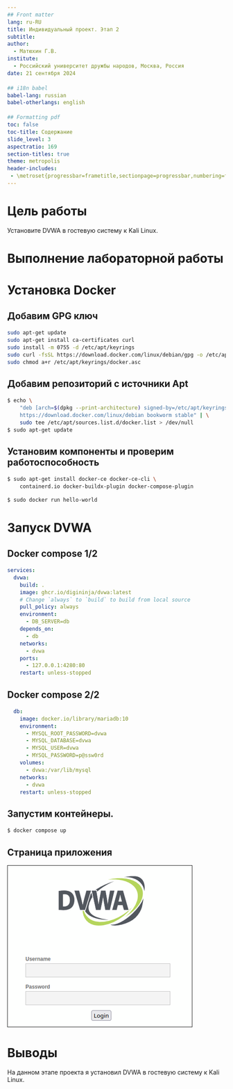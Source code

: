 ```yaml
---
## Front matter
lang: ru-RU
title: Индивидуальный проект. Этап 2
subtitle: 
author:
  - Матюхин Г.В.
institute:
  - Российский университет дружбы народов, Москва, Россия
date: 21 сентября 2024

## i18n babel
babel-lang: russian
babel-otherlangs: english

## Formatting pdf
toc: false
toc-title: Содержание
slide_level: 3
aspectratio: 169
section-titles: true
theme: metropolis
header-includes:
 - \metroset{progressbar=frametitle,sectionpage=progressbar,numbering=fraction}
---
```


# Цель работы

Установите DVWA в гостевую систему к Kali Linux.

# Выполнение лабораторной работы

# Установка Docker

## Добавим GPG ключ

```bash
sudo apt-get update
sudo apt-get install ca-certificates curl
sudo install -m 0755 -d /etc/apt/keyrings
sudo curl -fsSL https://download.docker.com/linux/debian/gpg -o /etc/apt/keyrings/docker.asc
sudo chmod a+r /etc/apt/keyrings/docker.asc
```

## Добавим репозиторий с источники Apt

```bash
$ echo \
    "deb [arch=$(dpkg --print-architecture) signed-by=/etc/apt/keyrings/docker.asc] \
    https://download.docker.com/linux/debian bookworm stable" | \
    sudo tee /etc/apt/sources.list.d/docker.list > /dev/null
$ sudo apt-get update
```

## Установим компоненты и проверим работоспособность

```bash
$ sudo apt-get install docker-ce docker-ce-cli \
    containerd.io docker-buildx-plugin docker-compose-plugin
```

```bash
$ sudo docker run hello-world
```

# Запуск DVWA

## Docker compose 1/2

```yaml
services:
  dvwa:
    build: .
    image: ghcr.io/digininja/dvwa:latest
    # Change `always` to `build` to build from local source
    pull_policy: always
    environment:
      - DB_SERVER=db
    depends_on:
      - db
    networks:
      - dvwa
    ports:
      - 127.0.0.1:4280:80
    restart: unless-stopped
```

## Docker compose 2/2

```yaml
  db:
    image: docker.io/library/mariadb:10
    environment:
      - MYSQL_ROOT_PASSWORD=dvwa
      - MYSQL_DATABASE=dvwa
      - MYSQL_USER=dvwa
      - MYSQL_PASSWORD=p@ssw0rd
    volumes:
      - dvwa:/var/lib/mysql
    networks:
      - dvwa
    restart: unless-stopped
```

## Запустим контейнеры.

```bash
$ docker compose up
```

## Страница приложения

![Страница входа](./image/login_page.png)

# Выводы

На данном этапе проекта я установил DVWA в гостевую систему к Kali Linux.
